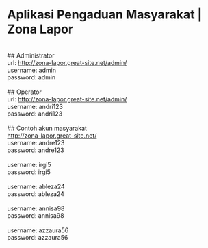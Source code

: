 # Aplikasi Pengaduan Masyarakat | Zona Lapor

<br> ## Administrator
<br> url: http://zona-lapor.great-site.net/admin/
<br> username: admin
<br> password: admin
<br> 
<br> ## Operator
<br> url: http://zona-lapor.great-site.net/admin/
<br> username: andri123
<br> password: andri123
<br> 
<br> ## Contoh akun masyarakat
<br> http://zona-lapor.great-site.net/
<br> username: andre123
<br> password: andre123
<br> 
<br> username: irgi5
<br> password: irgi5
<br> 
<br> username: ableza24
<br> password: ableza24
<br> 
<br> username: annisa98
<br> password: annisa98
<br> 
<br> username: azzaura56
<br> password: azzaura56

